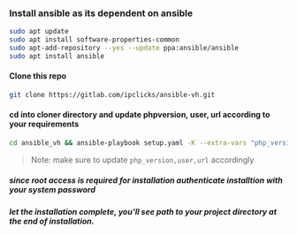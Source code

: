 ### Install ansible as its dependent on ansible 
  
```sh
sudo apt update
sudo apt install software-properties-common
sudo apt-add-repository --yes --update ppa:ansible/ansible
sudo apt install ansible
```

#### Clone this repo
```sh
git clone https://gitlab.com/ipclicks/ansible-vh.git
```

#### cd into cloner directory and update phpversion, user, url according to your requirements
```sh
cd ansible_vh && ansible-playbook setup.yaml -K --extra-vars "php_version=7.3 user=dev22 url=app.test"
```
> Note: make sure to update `php_version,user,url` accordingly

##### since root access is required for installation authenticate installtion with your system password

##### let the installation complete, you'll see path to your project directory at the end of installation.
